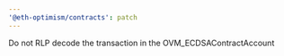 ```yaml
---
'@eth-optimism/contracts': patch
---
```


Do not RLP decode the transaction in the OVM_ECDSAContractAccount
